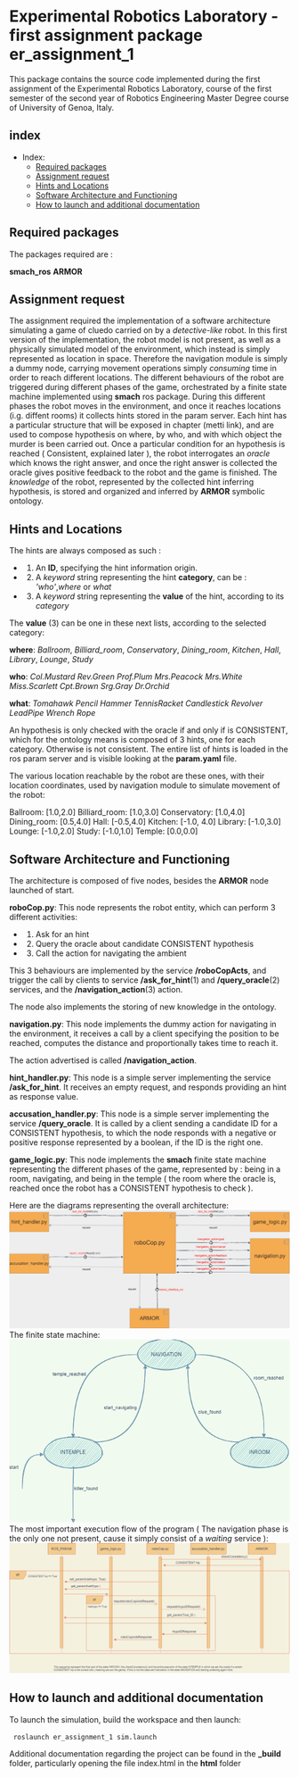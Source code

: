 # Experimental Robotics Laboratory - first assignment package er_assignment_1

This package contains the source code implemented during the first assignment of the Experimental Robotics Laboratory, course of the first semester of the second year of Robotics Engineering Master Degree course of University of Genoa, Italy.

## index

- Index:
  - [Required packages](#required-packages)
  - [Assignment request](#assignment-request)
  - [Hints and Locations](#hints-and-locations)
  - [Software Architecture and Functioning](#software-architecture-and-functioning)
  - [How to launch and additional documentation](#how-to-launch-and-additional-documentation)

## Required packages

The packages required are :

**smach_ros**
**ARMOR**

## Assignment request

The assignment required the implementation of a software architecture simulating a game of cluedo carried on by a *detective-like* robot. In this first version of the implementation, the robot model is not present, as well as a physically simulated model of the environment, which instead is simply represented as location in space. Therefore the navigation module is simply a dummy node, carrying movement operations simply *consuming* time in order to reach different locations. The different behaviours of the robot are triggered during different phases of the game, orchestrated by a finite state machine implemented using **smach** ros package. During this different phases the robot moves in the environment, and once it reaches locations (i.g. diffent rooms) it collects hints stored in the param server. Each hint has a particular structure that will be exposed in chapter (metti link), and are used to compose hypothesis on where, by who, and with which object the murder is been carried out. Once a particular condition for an hypothesis is reached ( Consistent, explained later ), the robot interrogates an *oracle* which knows the right answer, and once the right answer is collected the oracle gives positive feedback to the robot and the game is finished. The *knowledge* of the robot, represented by the collected hint inferring hypothesis, is stored and organized and inferred by **ARMOR** symbolic ontology.

## Hints and Locations

The hints are always composed as such :

- 1. An **ID**, specifying the hint information origin.
- 2. A *keyword* string representing the hint **category**, can be : *'who'*,*where* or *what*
- 3. A *keyword* string representing the **value** of the hint, according to its *category*

The **value** (3) can be one in these next lists, according to the selected category:

**where**:
*Ballroom*,
*Billiard_room*,
*Conservatory*,
*Dining_room*,
*Kitchen*,
*Hall*,
*Library*,
*Lounge*,
*Study*

**who**:
*Col.Mustard*
*Rev.Green*
*Prof.Plum*
*Mrs.Peacock*
*Mrs.White*
*Miss.Scarlett*
*Cpt.Brown*
*Srg.Gray*
*Dr.Orchid*

**what**:
*Tomahawk*
*Pencil*
*Hammer*
*TennisRacket*
*Candlestick*
*Revolver*
*LeadPipe*
*Wrench*
*Rope*

An hypothesis is only checked with the oracle if and only if is CONSISTENT, which for the ontology means is composed of 3 hints, one for each category. Otherwise is not consistent. The entire list of hints is loaded in the ros param server and is visible looking at the **param.yaml** file.

The various location reachable by the robot are these ones, with their location coordinates, used by navigation module to simulate movement of the robot:

Ballroom: [1.0,2.0]
Billiard_room: [1.0,3.0]
Conservatory: [1.0,4.0]
Dining_room: [0.5,4.0]
Hall: [-0.5,4.0]
Kitchen: [-1.0, 4.0]
Library: [-1.0,3.0]
Lounge: [-1.0,2.0]
Study: [-1.0,1.0]
Temple: [0.0,0.0]

## Software Architecture and Functioning

The architecture is composed of five nodes, besides the **ARMOR** node launched of start.

**roboCop.py**: This node represents the robot entity, which can perform 3 different activities:

- 1. Ask for an hint
- 2. Query the oracle about candidate CONSISTENT hypothesis
- 3. Call the action for navigating the ambient

This 3 behaviours are implemented by the service **/roboCopActs**, and trigger the call by clients to service **/ask_for_hint**(1) and **/query_oracle**(2) services, and the **/navigation_action**(3) action.

The node also implements the storing of new knowledge in the ontology.

**navigation.py**: This node implements the dummy action for navigating in the environment, it receives a call by a client specifying the position to be reached, computes the distance and proportionally takes time to reach it.

The action advertised is called **/navigation_action**.

**hint_handler.py**: This node is a simple server implementing the service **/ask_for_hint**. It receives an empty request, and responds providing an hint as response value.

**accusation_handler.py**: This node is a simple server implementing the service **/query_oracle**. It is called by a client sending a candidate ID for a CONSISTENT hypothesis, to which the node responds with a negative or positive response represented by a boolean, if the ID is the right one.

**game_logic.py**: This node implements the **smach** finite state machine representing the different phases of the game, represented by : being in a room, navigating, and being in the temple ( the room where the oracle is, reached once the robot has a CONSISTENT hypothesis to check ).

Here are the diagrams representing the overall architecture:
![alt comnponent](https://github.com/HolyStone95/er_assignment_1/blob/master/media/Component_UML.png)
The finite state machine:
![alt fsm](https://github.com/HolyStone95/er_assignment_1/blob/master/media/FSM_UML.png)
The most important execution flow of the program ( The navigation phase is the only one not present, cause it simply consist of a *waiting* service ):
![alt sequence](https://github.com/HolyStone95/er_assignment_1/blob/master/media/Sequence_INTEMPLE_UML.png)

## How to launch and additional documentation

To launch the simulation, build the workspace and then launch:
```
 roslaunch er_assignment_1 sim.launch
```
Additional documentation regarding the project can be found in the **_build** folder, particularly opening the file index.html in the **html** folder
